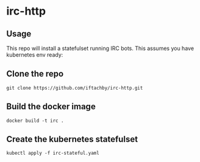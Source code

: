 # irc-http

## Usage

This repo will install a statefulset running IRC bots. This assumes you have kubernetes env ready:

## Clone the repo 
```
git clone https://github.com/iftachby/irc-http.git
```
## Build the docker image 
```
docker build -t irc .
```
## Create the kubernetes statefulset 
```
kubectl apply -f irc-stateful.yaml
```
